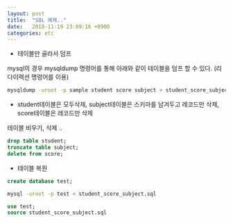 ```yaml
---
layout: post
title:  "SQL 예제.."
date:   2018-11-19 23:09:16 +0900
categories: etc
---
```



* 테이블만 골라서 덤프

mysql의 경우 mysqldump 명령어를 통해 아래와 같이 테이블을 덤프 할 수 있다. (리다이렉션 명령어를 이용)

```sh
mysqldump -uroot -p sample student score subject > student_score_subject.sql 
```


* student테이블은 모두삭제, subject테이블은 스키마를 남겨두고 레코드만 삭제, score테이블은 레코드만 삭제

테이블 비우기, 삭제 ..

```sql
drop table student;
truncate table subject;
delete from score;

```




* 테이블 복원

```sql
create database test;
```


```sh
mysql -uroot -p test < student_score_subject.sql 
```

```sql
use test;
source student_score_subject.sql
```